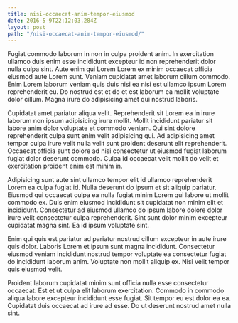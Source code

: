 ```yaml
---
title: nisi-occaecat-anim-tempor-eiusmod
date: 2016-5-9T22:12:03.284Z
layout: post
path: "/nisi-occaecat-anim-tempor-eiusmod/"
---
```


Fugiat commodo laborum in non in culpa proident anim. In exercitation ullamco duis enim esse incididunt excepteur id non reprehenderit dolor nulla culpa sint. Aute enim qui Lorem Lorem ex minim occaecat officia eiusmod aute Lorem sunt. Veniam cupidatat amet laborum cillum commodo. Enim Lorem laborum veniam quis duis nisi ea nisi est ullamco ipsum Lorem reprehenderit eu. Do nostrud est et do et est laborum ea mollit voluptate dolor cillum. Magna irure do adipisicing amet qui nostrud laboris.

Cupidatat amet pariatur aliqua velit. Reprehenderit sit Lorem ea in irure laborum non ipsum adipisicing irure mollit. Mollit incididunt pariatur sit labore anim dolor voluptate et commodo veniam. Qui sint dolore reprehenderit culpa sunt enim velit adipisicing qui. Ad adipisicing amet tempor culpa irure velit nulla velit sunt proident deserunt elit reprehenderit. Occaecat officia sunt dolore ad nisi consectetur ut eiusmod fugiat laborum fugiat dolor deserunt commodo. Culpa id occaecat velit mollit do velit et exercitation proident enim est minim in.

Adipisicing sunt aute sint ullamco tempor elit id ullamco reprehenderit Lorem ea culpa fugiat id. Nulla deserunt do ipsum et sit aliquip pariatur. Eiusmod qui occaecat culpa ea nulla fugiat minim Lorem qui labore ut mollit commodo ex. Duis enim eiusmod incididunt sit cupidatat non minim elit et incididunt. Consectetur ad eiusmod ullamco do ipsum labore dolore dolor irure velit consectetur culpa reprehenderit. Sint sunt dolor minim excepteur cupidatat magna sint. Ea id ipsum voluptate sint.

Enim qui quis est pariatur ad pariatur nostrud cillum excepteur in aute irure quis dolor. Laboris Lorem et ipsum sunt magna incididunt. Consectetur eiusmod veniam incididunt nostrud tempor voluptate ea consectetur fugiat do incididunt laborum anim. Voluptate non mollit aliquip ex. Nisi velit tempor quis eiusmod velit.

Proident laborum cupidatat minim sunt officia nulla esse consectetur occaecat. Est et ut culpa elit laborum exercitation. Commodo in commodo aliqua labore excepteur incididunt esse fugiat. Sit tempor eu est dolor ea ea. Cupidatat duis occaecat ad irure ad esse. Do ut deserunt nostrud amet nulla sint.